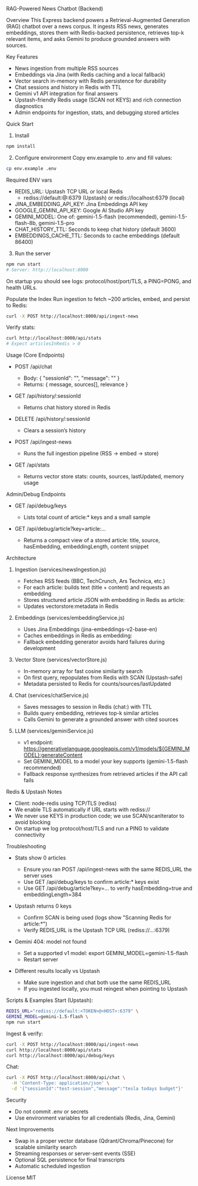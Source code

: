 RAG-Powered News Chatbot (Backend)

Overview
This Express backend powers a Retrieval-Augmented Generation (RAG) chatbot over a news corpus. It ingests RSS news, generates embeddings, stores them with Redis-backed persistence, retrieves top-k relevant items, and asks Gemini to produce grounded answers with sources.

Key Features
- News ingestion from multiple RSS sources
- Embeddings via Jina (with Redis caching and a local fallback)
- Vector search in-memory with Redis persistence for durability
- Chat sessions and history in Redis with TTL
- Gemini v1 API integration for final answers
- Upstash-friendly Redis usage (SCAN not KEYS) and rich connection diagnostics
- Admin endpoints for ingestion, stats, and debugging stored articles

Quick Start
1) Install
```bash
npm install
```

2) Configure environment
Copy env.example to .env and fill values:
```bash
cp env.example .env
```

Required ENV vars
- REDIS_URL: Upstash TCP URL or local Redis
  - rediss://default:<TOKEN>@<HOST>:6379 (Upstash) or redis://localhost:6379 (local)
- JINA_EMBEDDING_API_KEY: Jina Embeddings API key
- GOOGLE_GEMINI_API_KEY: Google AI Studio API key
- GEMINI_MODEL: One of: gemini-1.5-flash (recommended), gemini-1.5-flash-8b, gemini-1.5-pro
- CHAT_HISTORY_TTL: Seconds to keep chat history (default 3600)
- EMBEDDINGS_CACHE_TTL: Seconds to cache embeddings (default 86400)

3) Run the server
```bash
npm run start
# Server: http://localhost:8000
```
On startup you should see logs: protocol/host/port/TLS, a PING=PONG, and health URLs.

Populate the Index
Run ingestion to fetch ~200 articles, embed, and persist to Redis:
```bash
curl -X POST http://localhost:8000/api/ingest-news
```
Verify stats:
```bash
curl http://localhost:8000/api/stats
# Expect articlesInRedis > 0
```

Usage (Core Endpoints)
- POST /api/chat
  - Body: { "sessionId": "<uuid>", "message": "<text>" }
  - Returns: { message, sources[], relevance }

- GET /api/history/:sessionId
  - Returns chat history stored in Redis

- DELETE /api/history/:sessionId
  - Clears a session’s history

- POST /api/ingest-news
  - Runs the full ingestion pipeline (RSS → embed → store)

- GET /api/stats
  - Returns vector store stats: counts, sources, lastUpdated, memory usage

Admin/Debug Endpoints
- GET /api/debug/keys
  - Lists total count of article:* keys and a small sample

- GET /api/debug/article?key=article:...
  - Returns a compact view of a stored article: title, source, hasEmbedding, embeddingLength, content snippet

Architecture
1) Ingestion (services/newsIngestion.js)
   - Fetches RSS feeds (BBC, TechCrunch, Ars Technica, etc.)
   - For each article: builds text (title + content) and requests an embedding
   - Stores structured article JSON with embedding in Redis as article:<guid>
   - Updates vectorstore:metadata in Redis

2) Embeddings (services/embeddingService.js)
   - Uses Jina Embeddings (jina-embeddings-v2-base-en)
   - Caches embeddings in Redis as embedding:<hash>
   - Fallback embedding generator avoids hard failures during development

3) Vector Store (services/vectorStore.js)
   - In-memory array for fast cosine similarity search
   - On first query, repopulates from Redis with SCAN (Upstash-safe)
   - Metadata persisted to Redis for counts/sources/lastUpdated

4) Chat (services/chatService.js)
   - Saves messages to session in Redis (chat:<sessionId>) with TTL
   - Builds query embedding, retrieves top-k similar articles
   - Calls Gemini to generate a grounded answer with cited sources

5) LLM (services/geminiService.js)
   - v1 endpoint: https://generativelanguage.googleapis.com/v1/models/${GEMINI_MODEL}:generateContent
   - Set GEMINI_MODEL to a model your key supports (gemini-1.5-flash recommended)
   - Fallback response synthesizes from retrieved articles if the API call fails

Redis & Upstash Notes
- Client: node-redis using TCP/TLS (rediss)
- We enable TLS automatically if URL starts with rediss://
- We never use KEYS in production code; we use SCAN/scanIterator to avoid blocking
- On startup we log protocol/host/TLS and run a PING to validate connectivity

Troubleshooting
- Stats show 0 articles
  - Ensure you ran POST /api/ingest-news with the same REDIS_URL the server uses
  - Use GET /api/debug/keys to confirm article:* keys exist
  - Use GET /api/debug/article?key=... to verify hasEmbedding=true and embeddingLength=384

- Upstash returns 0 keys
  - Confirm SCAN is being used (logs show "Scanning Redis for article:*")
  - Verify REDIS_URL is the Upstash TCP URL (rediss://...:6379)

- Gemini 404: model not found
  - Set a supported v1 model: export GEMINI_MODEL=gemini-1.5-flash
  - Restart server

- Different results locally vs Upstash
  - Make sure ingestion and chat both use the same REDIS_URL
  - If you ingested locally, you must reingest when pointing to Upstash

Scripts & Examples
Start (Upstash):
```bash
REDIS_URL="rediss://default:<TOKEN>@<HOST>:6379" \
GEMINI_MODEL=gemini-1.5-flash \
npm run start
```

Ingest & verify:
```bash
curl -X POST http://localhost:8000/api/ingest-news
curl http://localhost:8000/api/stats
curl http://localhost:8000/api/debug/keys
```

Chat:
```bash
curl -X POST http://localhost:8000/api/chat \
  -H 'Content-Type: application/json' \
  -d '{"sessionId":"test-session","message":"tesla todays budget"}'
```

Security
- Do not commit .env or secrets
- Use environment variables for all credentials (Redis, Jina, Gemini)

Next Improvements
- Swap in a proper vector database (Qdrant/Chroma/Pinecone) for scalable similarity search
- Streaming responses or server-sent events (SSE)
- Optional SQL persistence for final transcripts
- Automatic scheduled ingestion

License
MIT



